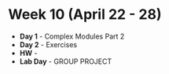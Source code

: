 # Week 10 (April 22 - 28)
* **Day 1** - Complex Modules Part 2
* **Day 2** - Exercises
* **HW** -
* **Lab Day** - GROUP PROJECT